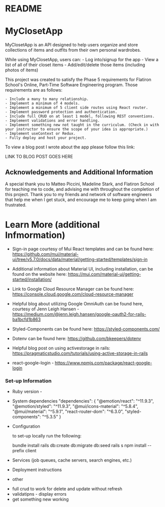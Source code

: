 # README

# MyClosetApp 

MyClosetApp is an API designed to help users organize and store collections of items and outfits from their own personal wardrobes. 

While using MyClosetApp, users can: 
    - Log into/signup for the app
    - View a list of all of their closet items
    - Add/edit/delete those items (including photos of items) 
    <!-- *struggles with deployment - mvp - external links 
    - Compile items into an outfit and view outfits they’ve already made 
    - Edit/delete an outfit 
    - Compile outfits into a collection
    - View/add to/edit/delete collections
    (Stretch) - Favorite outfits, items, and collections and view lists of favorites  -->

This project was created to satisfy the Phase 5 requirements for Flatiron School's Online, Part-Time Software Engineering program. Those requirements are as follows: 

    - Include a many to many relationship.
    - Implement a minimum of 4 models.
    - Implement a minimum of 5 client side routes using React router.
    - Implement password protection and authentication.
    - Include full CRUD on at least 1 model, following REST conventions.
    - Implement validations and error handling.
    - Implement something new not taught in the curriculum. (Check in with your instructor to ensure the scope of your idea is appropriate.)
    - Implement useContext or Redux.
    - Fully deploy and host your project.

To view a blog post I wrote about the app please follow this link: 

LINK TO BLOG POST GOES HERE 

<!-- To view a video walkthough of the app, please follow this link: 

LINK TO VIDEO WALKTHROUGH GOES HERE  --> 

## Acknowledgements and Additional Information 

A special thank you to Matteo Piccini, Madeline Stark, and Flatiron School for teaching me to code, and advising me with throughout the completion of this project. Thank you to my friends and network of software engineers that help me when I get stuck, and encourage me to keep going when I am frustrated.  

# Learn More (additional Infmormation)

* Sign-in page courtesy of Mui React templates and can be found here: https://github.com/mui/material-ui/tree/v5.7.0/docs/data/material/getting-started/templates/sign-in 

* Additional information about Material UI, including installation, can be found on the website here: 
https://mui.com/material-ui/getting-started/installation/ 

* Link to Google Cloud Resource Manager can be found here: 
https://console.cloud.google.com/cloud-resource-manager 

* Helpful blog about utilizing Google OmniAuth can be found here, courtesy of Jenn Leigh Hansen - https://medium.com/@jenn.leigh.hansen/google-oauth2-for-rails-ba1bcfd1b863

* Styled-Components can be found here: 
https://styled-components.com/ 

* Dotenv can be found here: 
https://github.com/bkeepers/dotenv 

*  Helpful blog post on using activestorage in rails: 
https://pragmaticstudio.com/tutorials/using-active-storage-in-rails 

* react-google-login - https://www.npmjs.com/package/react-google-login 


### Set-up Information 

* Ruby version - 

* System dependencies
    "dependencies": {
        "@emotion/react": "^11.9.3",
        "@emotion/styled": "^11.9.3",
        "@mui/icons-material": "^5.8.4",
        "@mui/material": "^5.9.1",
        "react-router-dom": "^6.3.0",
        "styled-components": "^5.3.5"
  }

* Configuration

    to set-up locally run the following: 
    
    bundle install
    rails db:create db:migrate db:seed
    rails s 
    npm install --prefix client

<!-- * Database creation

* Database initialization

* How to run the test suite -->

* Services (job queues, cache servers, search engines, etc.)

* Deployment instructions

* other 


<!-- - display many to many somehow  -->
- full crud to work for delete and update without refresh 
- validatipns - display errors
- get something new working 